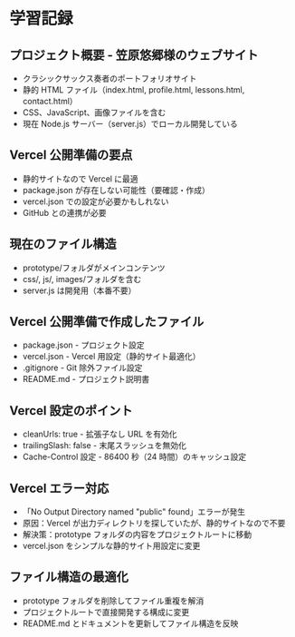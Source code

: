 # 学習記録

## プロジェクト概要 - 笠原悠郷様のウェブサイト

- クラシックサックス奏者のポートフォリオサイト
- 静的 HTML ファイル（index.html, profile.html, lessons.html, contact.html）
- CSS、JavaScript、画像ファイルを含む
- 現在 Node.js サーバー（server.js）でローカル開発している

## Vercel 公開準備の要点

- 静的サイトなので Vercel に最適
- package.json が存在しない可能性（要確認・作成）
- vercel.json での設定が必要かもしれない
- GitHub との連携が必要

## 現在のファイル構造

- prototype/フォルダがメインコンテンツ
- css/, js/, images/フォルダを含む
- server.js は開発用（本番不要）

## Vercel 公開準備で作成したファイル

- package.json - プロジェクト設定
- vercel.json - Vercel 用設定（静的サイト最適化）
- .gitignore - Git 除外ファイル設定
- README.md - プロジェクト説明書

## Vercel 設定のポイント

- cleanUrls: true - 拡張子なし URL を有効化
- trailingSlash: false - 末尾スラッシュを無効化
- Cache-Control 設定 - 86400 秒（24 時間）のキャッシュ設定

## Vercel エラー対応

- 「No Output Directory named "public" found」エラーが発生
- 原因：Vercel が出力ディレクトリを探していたが、静的サイトなので不要
- 解決策：prototype フォルダの内容をプロジェクトルートに移動
- vercel.json をシンプルな静的サイト用設定に変更

## ファイル構造の最適化

- prototype フォルダを削除してファイル重複を解消
- プロジェクトルートで直接開発する構成に変更
- README.md とドキュメントを更新してファイル構造を反映
